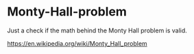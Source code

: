# Monty-Hall-problem
Just a check if the math behind the Monty Hall problem is valid.

https://en.wikipedia.org/wiki/Monty_Hall_problem
